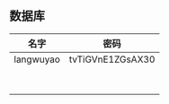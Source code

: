 ## 数据库

|   名字    |       密码       |
| :-------: | :--------------: |
| langwuyao | tvTiGVnE1ZGsAX30 |
|           |                  |
|           |                  |
|           |                  |
|           |                  |
|           |                  |
|           |                  |
|           |                  |
|           |                  |

